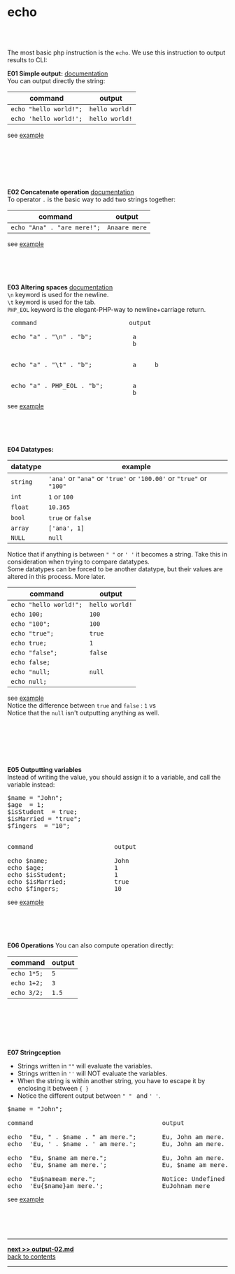 # echo
&nbsp;   
&nbsp;   

The most basic php instruction is the `echo`.
We use this instruction to output results to CLI:

**E01 Simple output:** [documentation](https://www.php.net/echo)  
You can output directly the string:    

 command                | output
 ---                    | --- 
 `echo "hello world!";` | `hello world!`
 `echo 'hello world!';` | `hello world!`
see [example](../exercises/output-01-1.php)

&nbsp;   
&nbsp;   
&nbsp;   
&nbsp;   
&nbsp;   

**E02 Concatenate operation** [documentation](https://www.php.net/manual/en/language.operators.string.php#language.operators.string)  
To operator `.` is the basic way to add two strings together:    

command | output
--- | ---
`echo "Ana" . "are mere!";` | `Anaare mere`
see [example](../exercises/output-01-2.php)
&nbsp;   
&nbsp;   
&nbsp;   
&nbsp;   
&nbsp;   

**E03 Altering spaces**   [documentation](https://www.php.net/manual/en/language.types.string.php#language.types.string.syntax.double)  
`\n` keyword is used for the newline.  
`\t` keyword is used for the tab.   
`PHP_EOL` keyword is the elegant-PHP-way to newline+carriage return.  

<pre>
 command                         output
  
 echo "a" . "\n" . "b";           a
                                  b 
 
 
 echo "a" . "\t" . "b";           a     b
 
 
 echo "a" . PHP_EOL . "b";        a
                                  b
</pre>
see [example](../exercises/output-01-3.php)
&nbsp;   
&nbsp;   
&nbsp;   
&nbsp;   
&nbsp;   

**E04 Datatypes:**   

datatype | example
---      | ---
`string`  | `'ana'` or `"ana"` or `'true'` or `'100.00'` or `"true"` or `"100"`
`int`    | `1` or `100`
`float`  | `10.365`
`bool`   | `true` or `false`
`array`  | `['ana', 1]`
`NULL`   | `null`

Notice that if anything is between `" "` or `' '` it becomes a string. Take this in consideration when trying to compare datatypes.  
Some datatypes can be forced to be another datatype, but their values are altered in this process. More later.

 command               | output
 ---                   | ---       
`echo "hello world!";` | `hello world!` 
`echo 100;`            | `100` 
`echo "100";`          | `100` 
`echo "true";`         | `true` 
`echo true;`           | `1` 
`echo "false";`        | `false` 
`echo false;`          | ` `
`echo "null;`          | `null`
`echo null;`           | ` ` 
see [example](../exercises/output-01-4.php)  
Notice the difference between `true` and `false` : `1` vs ` `    
Notice that the `null` isn't outputting anything as well.

&nbsp;   
&nbsp;   
&nbsp;   
&nbsp;   
&nbsp;   


**E05 Outputting variables**   
Instead of writing the value, you should assign it to a variable, and call the variable instead:   

<pre>
$name = "John";    
$age  = 1;    
$isStudent  = true;    
$isMarried = "true";    
$fingers  = "10";    


command                      output

echo $name;                  John    
echo $age;                   1    
echo $isStudent;             1    
echo $isMarried;             true    
echo $fingers;               10
</pre>
see [example](../exercises/output-01-5.php)
&nbsp;   
&nbsp;   
&nbsp;   
&nbsp;   
&nbsp;   

**E06 Operations** You can also compute operation directly:

command     | output
---         | ---
`echo 1*5;` | `5`   
`echo 1+2;` | `3`
`echo 3/2;` | `1.5`

&nbsp;   
&nbsp;   
&nbsp;   
&nbsp;   
&nbsp;   



**E07 Stringception**  
- Strings written in `""` will evaluate the variables.     
- Strings written in `''` will NOT evaluate the variables.  
- When the string is within another string, you have to escape it by enclosing it between ` { } `
- Notice the different output between `" " ` and `' '`.  

<pre>
$name = "John";

command                                   output 
 
echo  "Eu, " . $name . " am mere.";       Eu, John am mere.
echo  'Eu, ' . $name . ' am mere.';       Eu, John am mere.

echo  "Eu, $name am mere.";               Eu, John am mere.
echo  'Eu, $name am mere.';               Eu, $name am mere.

echo  "Eu$nameam mere.";                  Notice: Undefined variable: nameam
echo  'Eu{$name}am mere.';                EuJohnam mere
</pre>
see [example](../exercises/output-01-7.php)
&nbsp;   
&nbsp;   
&nbsp;   
&nbsp;   
&nbsp;   

---
**[next >> output-02.md](./output-02.md)**  
[back to contents](../../README.md)   

---